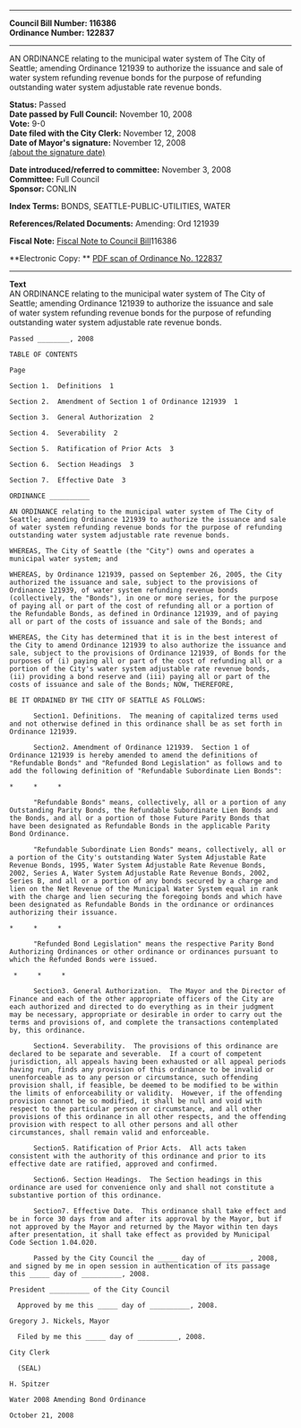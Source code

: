 * * * * *  
  
**Council Bill Number: [](#h0)[](#h2)116386**   
**Ordinance Number: 122837**  
  
* * * * *  
  
AN ORDINANCE relating to the municipal water system of The City of Seattle; amending Ordinance 121939 to authorize the issuance and sale of water system refunding revenue bonds for the purpose of refunding outstanding water system adjustable rate revenue bonds.  
  
**Status:** Passed   
**Date passed by Full Council:** November 10, 2008   
**Vote:** 9-0   
**Date filed with the City Clerk:** November 12, 2008   
**Date of Mayor's signature:** November 12, 2008   
[(about the signature date)](/~public/approvaldate.htm)   
  
  
**Date introduced/referred to committee:** November 3, 2008   
**Committee:** Full Council   
**Sponsor:** CONLIN   
  
**Index Terms:** BONDS, SEATTLE-PUBLIC-UTILITIES, WATER  
  
**References/Related Documents:** Amending: Ord 121939  
  
**Fiscal Note:** [Fiscal Note to Council Bill](http://clerk.seattle.gov/~public/fnote/116386.htm)[](#h1)[](#h3)116386  
  
**Electronic Copy: ** [PDF scan of Ordinance No. 122837](/~archives/Ordinances/Ord_122837.pdf)  
  
* * * * *  
  
**Text**  
    AN ORDINANCE relating to the municipal water system of The City of  
    Seattle; amending Ordinance 121939 to authorize the issuance and sale  
    of water system refunding revenue bonds for the purpose of refunding  
    outstanding water system adjustable rate revenue bonds.  
  
    Passed ________, 2008  
  
    TABLE OF CONTENTS  
  
    Page  
  
    Section 1.  Definitions  1  
  
    Section 2.  Amendment of Section 1 of Ordinance 121939  1  
  
    Section 3.  General Authorization  2  
  
    Section 4.  Severability  2  
  
    Section 5.  Ratification of Prior Acts  3  
  
    Section 6.  Section Headings  3  
  
    Section 7.  Effective Date  3  
  
    ORDINANCE __________  
  
    AN ORDINANCE relating to the municipal water system of The City of  
    Seattle; amending Ordinance 121939 to authorize the issuance and sale  
    of water system refunding revenue bonds for the purpose of refunding  
    outstanding water system adjustable rate revenue bonds.  
  
    WHEREAS, The City of Seattle (the "City") owns and operates a  
    municipal water system; and  
  
    WHEREAS, by Ordinance 121939, passed on September 26, 2005, the City  
    authorized the issuance and sale, subject to the provisions of  
    Ordinance 121939, of water system refunding revenue bonds  
    (collectively, the "Bonds"), in one or more series, for the purpose  
    of paying all or part of the cost of refunding all or a portion of  
    the Refundable Bonds, as defined in Ordinance 121939, and of paying  
    all or part of the costs of issuance and sale of the Bonds; and  
  
    WHEREAS, the City has determined that it is in the best interest of  
    the City to amend Ordinance 121939 to also authorize the issuance and  
    sale, subject to the provisions of Ordinance 121939, of Bonds for the  
    purposes of (i) paying all or part of the cost of refunding all or a  
    portion of the City's water system adjustable rate revenue bonds,  
    (ii) providing a bond reserve and (iii) paying all or part of the  
    costs of issuance and sale of the Bonds; NOW, THEREFORE,  
  
    BE IT ORDAINED BY THE CITY OF SEATTLE AS FOLLOWS:  
  
          Section1. Definitions.  The meaning of capitalized terms used  
    and not otherwise defined in this ordinance shall be as set forth in  
    Ordinance 121939.  
  
          Section2. Amendment of Ordinance 121939.  Section 1 of  
    Ordinance 121939 is hereby amended to amend the definitions of  
    "Refundable Bonds" and "Refunded Bond Legislation" as follows and to  
    add the following definition of "Refundable Subordinate Lien Bonds":  
  
    *     *     *  
  
          "Refundable Bonds" means, collectively, all or a portion of any  
    Outstanding Parity Bonds, the Refundable Subordinate Lien Bonds and  
    the Bonds, and all or a portion of those Future Parity Bonds that  
    have been designated as Refundable Bonds in the applicable Parity  
    Bond Ordinance.  
  
          "Refundable Subordinate Lien Bonds" means, collectively, all or  
    a portion of the City's outstanding Water System Adjustable Rate  
    Revenue Bonds, 1995, Water System Adjustable Rate Revenue Bonds,  
    2002, Series A, Water System Adjustable Rate Revenue Bonds, 2002,  
    Series B, and all or a portion of any bonds secured by a charge and  
    lien on the Net Revenue of the Municipal Water System equal in rank  
    with the charge and lien securing the foregoing bonds and which have  
    been designated as Refundable Bonds in the ordinance or ordinances  
    authorizing their issuance.  
  
    *     *     *  
  
          "Refunded Bond Legislation" means the respective Parity Bond  
    Authorizing Ordinances or other ordinance or ordinances pursuant to  
    which the Refunded Bonds were issued.  
  
     *     *     *  
  
          Section3. General Authorization.  The Mayor and the Director of  
    Finance and each of the other appropriate officers of the City are  
    each authorized and directed to do everything as in their judgment  
    may be necessary, appropriate or desirable in order to carry out the  
    terms and provisions of, and complete the transactions contemplated  
    by, this ordinance.  
  
          Section4. Severability.  The provisions of this ordinance are  
    declared to be separate and severable.  If a court of competent  
    jurisdiction, all appeals having been exhausted or all appeal periods  
    having run, finds any provision of this ordinance to be invalid or  
    unenforceable as to any person or circumstance, such offending  
    provision shall, if feasible, be deemed to be modified to be within  
    the limits of enforceability or validity.  However, if the offending  
    provision cannot be so modified, it shall be null and void with  
    respect to the particular person or circumstance, and all other  
    provisions of this ordinance in all other respects, and the offending  
    provision with respect to all other persons and all other  
    circumstances, shall remain valid and enforceable.  
  
          Section5. Ratification of Prior Acts.  All acts taken  
    consistent with the authority of this ordinance and prior to its  
    effective date are ratified, approved and confirmed.  
  
          Section6. Section Headings.  The Section headings in this  
    ordinance are used for convenience only and shall not constitute a  
    substantive portion of this ordinance.  
  
          Section7. Effective Date.  This ordinance shall take effect and  
    be in force 30 days from and after its approval by the Mayor, but if  
    not approved by the Mayor and returned by the Mayor within ten days  
    after presentation, it shall take effect as provided by Municipal  
    Code Section 1.04.020.  
  
          Passed by the City Council the _____ day of __________, 2008,  
    and signed by me in open session in authentication of its passage  
    this _____ day of __________, 2008.  
  
    President __________ of the City Council  
  
      Approved by me this _____ day of __________, 2008.  
  
    Gregory J. Nickels, Mayor  
  
      Filed by me this _____ day of __________, 2008.  
  
    City Clerk  
  
      (SEAL)  
  
    H. Spitzer  
  
    Water 2008 Amending Bond Ordinance  
  
    October 21, 2008  
